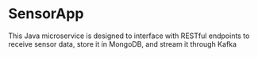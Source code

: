 # SensorApp
This Java microservice is designed to interface with RESTful endpoints to receive sensor data, store it in MongoDB, and stream it through Kafka
